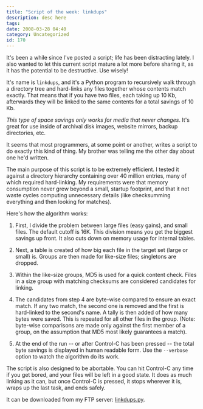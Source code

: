 ```yaml
---
title: "Script of the week: linkdups"
description: desc here
tags: 
date: 2008-03-28 04:40
category: Uncategorized
id: 170
---
```


It's been a while since I've posted a script; life has been distracting lately.  I also wanted to let this current script mature a lot more before sharing it, as it has the potential to be destructive.  Use wisely!

It's name is `linkdups`, and it's a Python program to recursively walk through a directory tree and hard-links any files together whose contents match exactly.  That means that if you have two files, each taking up 10 Kb, afterwards they will be linked to the same contents for a total savings of 10 Kb.

<!--more-->
*This type of space savings only works for media that never changes*.  It's great for use inside of archival disk images, website mirrors, backup directories, etc.

It seems that most programmers, at some point or another, writes a script to do exactly this kind of thing.  My brother was telling me the other day about one he'd written.

The main purpose of this script is to be extremely efficient.  I tested it against a directory hierarchy containing over 40 million entries, many of which required hard-linking.  My requirements were that memory consumption never grew beyond a small, startup footprint, and that it not waste cycles computing unnecessary details (like checksumming everything and then looking for matches).

Here's how the algorithm works:

1. First, I divide the problem between large files (easy gains), and small files.  The default cutoff is 16K.  This division means you get the biggest savings up front.  It also cuts down on memory usage for internal tables.

2. Next, a table is created of how big each file in the target set (large or small) is.  Groups are then made for like-size files; singletons are dropped.

3. Within the like-size groups, MD5 is used for a quick content check.  Files in a size group with matching checksums are considered candidates for linking.

4. The candidates from step 4 are byte-wise compared to ensure an exact match.  If any two match, the second one is removed and the first is hard-linked to the second's name.  A tally is then added of how many bytes were saved.  This is repeated for all other files in the group.  (Note: byte-wise comparisons are made only against the first member of a group, on the assumption that MD5 most likely guarantees a match).

5. At the end of the run -- or after Control-C has been pressed -- the total byte savings is displayed in human readable form.  Use the `--verbose` option to watch the algorithm do its work.

The script is also designed to be abortable.  You can hit Control-C any time if you get bored, and your files will be left in a good state.  It does as much linking as it can, but once Control-C is pressed, it stops wherever it is, wraps up the last task, and ends safely.

It can be downloaded from my FTP server: [linkdups.py](ftp://ftp.newartisans.com/pub/python/linkdups.py).


